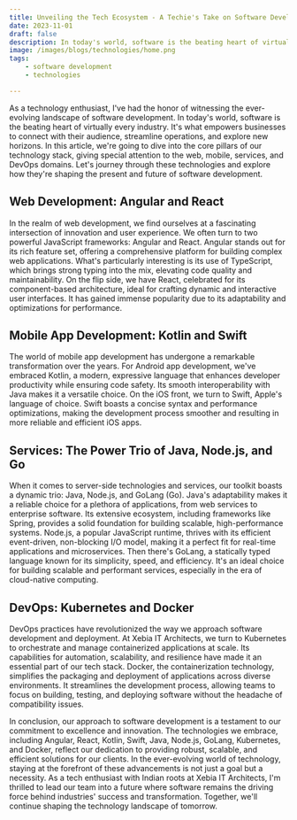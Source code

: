 ```yaml
--- 
title: Unveiling the Tech Ecosystem - A Techie's Take on Software Development
date: 2023-11-01
draft: false
description: In today's world, software is the beating heart of virtually every industry. It's what empowers businesses to connect with their audience, streamline operations, and explore new horizons. In this article, we're going to dive into the core pillars of our technology stack, giving special attention to the web, mobile, services, and DevOps domains. Let's journey through these technologies and explore how they're shaping the present and future of software development.
image: /images/blogs/technologies/home.png
tags: 
    - software development
    - technologies

---  
```


As a technology enthusiast, I've had the honor of witnessing the ever-evolving landscape of software development. In today's world, software is the beating heart of virtually every industry. It's what empowers businesses to connect with their audience, streamline operations, and explore new horizons. In this article, we're going to dive into the core pillars of our technology stack, giving special attention to the web, mobile, services, and DevOps domains. Let's journey through these technologies and explore how they're shaping the present and future of software development.  

## Web Development: Angular and React

In the realm of web development, we find ourselves at a fascinating intersection of innovation and user experience. We often turn to two powerful JavaScript frameworks: Angular and React. Angular stands out for its rich feature set, offering a comprehensive platform for building complex web applications. What's particularly interesting is its use of TypeScript, which brings strong typing into the mix, elevating code quality and maintainability. On the flip side, we have React, celebrated for its component-based architecture, ideal for crafting dynamic and interactive user interfaces. It has gained immense popularity due to its adaptability and optimizations for performance.

## Mobile App Development: Kotlin and Swift

The world of mobile app development has undergone a remarkable transformation over the years. For Android app development, we've embraced Kotlin, a modern, expressive language that enhances developer productivity while ensuring code safety. Its smooth interoperability with Java makes it a versatile choice. On the iOS front, we turn to Swift, Apple's language of choice. Swift boasts a concise syntax and performance optimizations, making the development process smoother and resulting in more reliable and efficient iOS apps.

## Services: The Power Trio of Java, Node.js, and Go

When it comes to server-side technologies and services, our toolkit boasts a dynamic trio: Java, Node.js, and GoLang (Go). Java's adaptability makes it a reliable choice for a plethora of applications, from web services to enterprise software. Its extensive ecosystem, including frameworks like Spring, provides a solid foundation for building scalable, high-performance systems. Node.js, a popular JavaScript runtime, thrives with its efficient event-driven, non-blocking I/O model, making it a perfect fit for real-time applications and microservices. Then there's GoLang, a statically typed language known for its simplicity, speed, and efficiency. It's an ideal choice for building scalable and performant services, especially in the era of cloud-native computing.

## DevOps: Kubernetes and Docker

DevOps practices have revolutionized the way we approach software development and deployment. At Xebia IT Architects, we turn to Kubernetes to orchestrate and manage containerized applications at scale. Its capabilities for automation, scalability, and resilience have made it an essential part of our tech stack. Docker, the containerization technology, simplifies the packaging and deployment of applications across diverse environments. It streamlines the development process, allowing teams to focus on building, testing, and deploying software without the headache of compatibility issues.

In conclusion, our approach to software development is a testament to our commitment to excellence and innovation. The technologies we embrace, including Angular, React, Kotlin, Swift, Java, Node.js, GoLang, Kubernetes, and Docker, reflect our dedication to providing robust, scalable, and efficient solutions for our clients. In the ever-evolving world of technology, staying at the forefront of these advancements is not just a goal but a necessity. As a tech enthusiast with Indian roots at Xebia IT Architects, I'm thrilled to lead our team into a future where software remains the driving force behind industries' success and transformation. Together, we'll continue shaping the technology landscape of tomorrow.